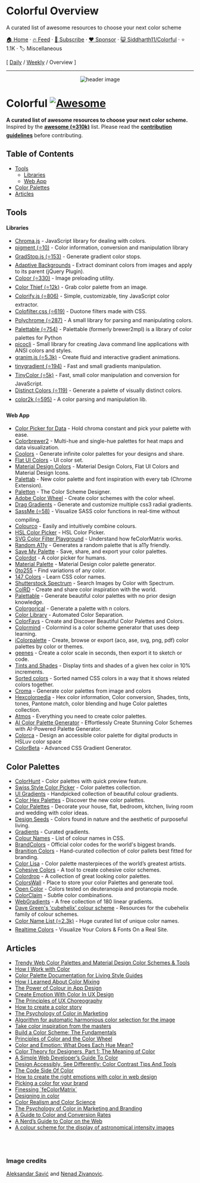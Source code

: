 # Colorful Overview

A curated list of awesome resources to choose your next color scheme

[🏠 Home](/README.md) · [🔥 Feed](https://www.trackawesomelist.com/Siddharth11/Colorful/rss.xml) · [📮 Subscribe](https://trackawesomelist.us17.list-manage.com/subscribe?u=d2f0117aa829c83a63ec63c2f&id=36a103854c) · [❤️  Sponsor](https://github.com/sponsors/theowenyoung) · [😺 Siddharth11/Colorful](https://github.com/Siddharth11/Colorful) · ⭐ 1.1K · 🏷️ Miscellaneous

[ [Daily](/content/Siddharth11/Colorful/README.md) / [Weekly](/content/Siddharth11/Colorful/week/README.md) / Overview ]

---

<p align="center">
	<img src="https://github.com/Siddharth11/Colorful/raw/master/color-palette.gif" alt="header image">
</p>

# Colorful [![Awesome](https://cdn.rawgit.com/sindresorhus/awesome/d7305f38d29fed78fa85652e3a63e154dd8e8829/media/badge.svg)](https://github.com/sindresorhus/awesome)

**A curated list of awesome resources to choose your next color scheme.**
Inspired by the **[awesome (⭐310k)](https://github.com/sindresorhus/awesome)** list. Please read the **[contribution guidelines](https://github.com/Siddharth11/Colorful/blob/master/readme.md/contributing.md)** before contributing.

## Table of Contents

*   [Tools](#tools)
    *   [Libraries](#libraries)
    *   [Web App](#web-app)
*   [Color Palettes](#color-palettes)
*   [Articles](#articles)

## Tools

#### Libraries

*   [Chroma.js](http://gka.github.io/chroma.js/) - JavaScript library for dealing with colors.
*   [pigment (⭐10)](https://github.com/satya164/pigment) - Color information, conversion and manipulation library
*   [GradStop.js (⭐153)](https://github.com/Siddharth11/gradStop.js) - Generate gradient color stops.
*   [Adaptive Backgrounds](https://briangonzalez.github.io/jquery.adaptive-backgrounds.js/) - Extract dominant colors from images and apply to its parent (jQuery Plugin).
*   [Coloor (⭐330)](https://github.com/krasimir/coloor) - Image preloading utility.
*   [Color Thief (⭐12k)](https://github.com/lokesh/color-thief) - Grab color palette from an image.
*   [Colorify.js (⭐806)](https://github.com/LukyVj/Colorify.js) - Simple, customizable, tiny JavaScript color extractor.
*   [Colofilter.css (⭐619)](https://github.com/LukyVj/colofilter.css) - Duotone filters made with CSS.
*   [Polychrome (⭐287)](https://github.com/cdonohue/polychrome) - A small library for parsing and manipulating colors.
*   [Palettable (⭐754)](https://github.com/jiffyclub/palettable) - Palettable (formerly brewer2mpl) is a library of color palettes for Python
*   [picocli](http://picocli.info/) - Small library for creating Java command line applications with ANSI colors and styles.
*   [granim.js (⭐5.3k)](https://github.com/sarcadass/granim.js) - Create fluid and interactive gradient animations.
*   [tinygradient (⭐194)](https://github.com/mistic100/tinygradient) - Fast and small gradients manipulation.
*   [TinyColor (⭐5k)](https://github.com/bgrins/TinyColor) - Fast, small color manipulation and conversion for JavaScript.
*   [Distinct Colors (⭐119)](https://github.com/internalfx/distinct-colors) - Generate a palette of visually distinct colors.
*   [color2k (⭐595)](https://github.com/ricokahler/color2k) - A color parsing and manipulation lib.

#### Web App

*   [Color Picker for Data](http://tristen.ca/hcl-picker/) - Hold chroma constant and pick your palette with ease.
*   [Colorbrewer2](http://colorbrewer2.org/) - Multi-hue and single-hue palettes for heat maps and data visualization.
*   [Coolors](https://coolors.co/) - Generate infinite color palettes for your designs and share.
*   [Flat UI Colors](http://flatuicolors.com/) - UI color set.
*   [Material Design Colors](http://www.materialui.co/) -  Material Design Colors, Flat UI Colors and Material Design Icons.
*   [Palettab](http://palettab.com/) - New color palette and font inspiration with every tab (Chrome Extension).
*   [Paletton](http://paletton.com) - The Color Scheme Designer.
*   [Adobe Color Wheel](https://color.adobe.com/) - Create color schemes with the color wheel.
*   [Drag Gradients](http://elrumordelaluz.github.io/draGGradients/) - Generate and customize multiple css3 radial gradients.
*   [SassMe (⭐58)](https://github.com/jimniels/sassme) - Visualize SASS color functions in real-time without compiling.
*   [Colourco](http://www.colourco.de/) - Easily and intuitively combine colours.
*   [HSL Color Picker](http://hslpicker.com/) - HSL Color Picker.
*   [SVG Color Filter Playground](http://kazzkiq.github.io/svg-color-filter/) - Understand how feColorMatrix works.
*   [Random A11y](http://www.randoma11y.com) - Generates a random palette that is a11y friendly.
*   [Save My Palette](http://savemypalette.com/) - Save, share, and export your color palettes.
*   [Colordot](https://color.hailpixel.com) - A color picker for humans.
*   [Material Palette](http://www.materialpalette.com/) - Material Design color palette generator.
*   [0to255](http://www.0to255.com/) - Find variations of any color.
*   [147 Colors](http://147colors.com/) - Learn CSS color names.
*   [Shutterstock Spectrum](http://www.shutterstock.com/labs/spectrum/) - Search Images by Color with Spectrum.
*   [ColRD](http://colrd.com/) - Create and share color inspiration with the world.
*   [Palettable](http://www.palettable.io/) - Generate beautiful color palettes with no prior design knowledge.
*   [Colorgorical](http://vrl.cs.brown.edu/color) - Generate a palette with n colors.
*   [Color Library](http://colorlibrary.ch/) - Automated Color Separation.
*   [ColorFavs](http://www.colorfavs.com/) - Create and Discover Beautiful Color Palettes and Colors.
*   [Colormind](http://www.colormind.io/) - Colormind is a color scheme generator that uses deep learning.
*   [iColorpalette](https://icolorpalette.com) - Create, browse or export (aco, ase, svg, png, pdf) color palettes by color or themes.
*   [geenes](https://geenes.app/) - Create a color scale in seconds, then export it to sketch or code.
*   [Tints and Shades](https://maketintsandshades.com/) - Display tints and shades of a given hex color in 10% increments.
*   [Sorted colors](https://enes.in/sorted-colors/) - Sorted named CSS colors in a way that it shows related colors together.
*   [Croma](https://croma.app) - Generate color palettes from image and colors
*   [Hexcolorpedia](https://hexcolorpedia.com/) - Hex color information, Color conversion, Shades, tints, tones, Pantone match, color blending and huge Color palettes collection.
*   [Atmos](https://atmos.style/) - Everything you need to create color palettes.
*   [AI Color Palette Generator](https://www.loopple.com/color-palette-generator) - Effortlessly Create Stunning Color Schemes
    with AI-Powered Palette Generator.
*   [Colorca](https://colorca.org/) - Design an accessible color palette for digital products in HSLuv color space
*   [ColorBeta](https://colorbeta.com/) - Advanced CSS Gradient Generator.

## Color Palettes

*   [ColorHunt](http://colorhunt.co/) - Color palettes with quick preview feature.
*   [Swiss Style Color Picker](http://www.swisscolors.net/) - Color palettes collection.
*   [UI Gradients](http://uigradients.com/) - Handpicked collection of beautiful colour gradients.
*   [Color Hex Palettes](http://www.color-hex.com/color-palettes/) - Discover the new color palettes.
*   [Color Palettes](http://colorpalettes.net/) - Decorate your house, flat, bedroom, kitchen, living room and wedding with color ideas.
*   [Design Seeds](http://www.design-seeds.com/) - Colors found in nature and the aesthetic of purposeful living.
*   [Gradients](http://thewebrocks.com/demos/gradientsio/v2.html) - Curated gradients.
*   [Colour Names](http://colours.neilorangepeel.com/) - List of colour names in CSS.
*   [BrandColors](http://brandcolors.net/) - Official color codes for the world's biggest brands.
*   [Branition Colors](https://branition.com/colors) - Hand-curated collection of color pallets best fitted for branding.
*   [Color Lisa](http://www.colorlisa.com/) - Color palette masterpieces of the world’s greatest artists.
*   [Cohesive Colors](http://javier.xyz/cohesive-colors/) - A tool to create cohesive color schemes.
*   [Colordrop](https://colordrop.io/) - A collection of great looking color palettes.
*   [ColorsWall](https://colorswall.com/) - Place to store your color Palettes and generate tool.
*   [Open Color](https://yeun.github.io/open-color/) - Colors tested on deuteranopia and protanopia mode.
*   [ColorClaim](http://www.vanschneider.com/colors) - Subtle color combinations.
*   [WebGradients](https://webgradients.com/) - A free collection of 180 linear gradients.
*   [Dave Green's 'cubehelix' colour scheme](http://www.mrao.cam.ac.uk/~dag/CUBEHELIX/) - Resources for the cubehelix family of colour schemes.
*   [Color Name List (⭐2.3k)](https://github.com/meodai/color-names/) - Huge curated list of unique color names.
*   [Realtime Colors](https://www.realtimecolors.com) - Visualize Your Colors & Fonts On a Real Site.

## Articles

*   [Trendy Web Color Palettes and Material Design Color Schemes & Tools](http://www.awwwards.com/trendy-web-color-palettes-and-material-design-color-schemes-tools.html?utm_source=Twitter\&utm_medium=Social\&utm_campaign=Twitter-Blog-Color\&utm_content=Twitter)
*   [How I Work with Color](https://medium.com/@JustinMezzell/how-i-work-with-color-8439c98ae5ed#.b99s3au3w)
*   [Color Palette Documentation for Living Style Guides](https://medium.com/@jxnblk/color-palette-documentation-for-living-style-guides-d25d65aa20a5#.q0q6fb5qy)
*   [How I Learned About Color Mixing](https://medium.com/@julialundman/my-experiences-in-learning-about-color-6de4ec274503#.m0t57e6ws)
*   [The Power of Colour in App Design](https://medium.com/@nicknelo/why-use-colour-branding-in-apps-a95deba49dae#.pj3012j9x)
*   [Create Emotion With Color In UX Design](https://uxplanet.org/create-emotion-with-color-in-ux-design-446a3766b085#.g6o0xsyfd)
*   [The Principles of UX Choreography](https://medium.com/@becca_u/the-principles-of-ux-choreography-69c91c2cbc2a#.henp1zpjb)
*   [How to create a color story](https://medium.com/design-story/how-to-create-a-color-story-aa75a62bf953#.pclx97jsf)
*   [The Psychology of Color in Marketing](https://www.helpscout.net/blog/psychology-of-color/)
*   [Algorithm for automatic harmonious color selection for the image](https://uxplanet.org/algorithm-for-automatic-harmonious-color-selection-for-the-image-fc26dde69ca1#.5luiehaag)
*   [Take color inspiration from the masters](https://medium.com/@WebdesignerDepot/take-color-inspiration-from-the-masters-e9c2bcf1c8e2#.bhc22yxap)
*   [Build a Color Scheme: The Fundamentals](http://tympanus.net/codrops/2012/09/17/build-a-color-scheme-the-fundamentals/)
*   [Principles of Color and the Color Wheel](http://tympanus.net/codrops/2012/02/28/principles-of-color-and-the-color-wheel/)
*   [Color and Emotion: What Does Each Hue Mean?](http://tympanus.net/codrops/2012/04/03/color-and-emotion-what-does-each-hue-mean/)
*   [Color Theory for Designers, Part 1: The Meaning of Color](https://www.smashingmagazine.com/2010/01/color-theory-for-designers-part-1-the-meaning-of-color/)
*   [A Simple Web Developer’s Guide To Color](https://www.smashingmagazine.com/2016/04/web-developer-guide-color/)
*   [Design Accessibly, See Differently: Color Contrast Tips And Tools](https://www.smashingmagazine.com/2014/10/color-contrast-tips-and-tools-for-accessibility/)
*   [The Code Side Of Color](https://www.smashingmagazine.com/2012/10/the-code-side-of-color/)
*   [How to create the right emotions with color in web design](http://thenextweb.com/dd/2015/04/07/how-to-create-the-right-emotions-with-color-in-web-design/)
*   [Picking a color for your brand](http://focuslabllc.com/digest/picking-a-color-for-your-brand)
*   [Finessing \`feColorMatrix\`](http://alistapart.com/article/finessing-fecolormatrix)
*   [Designing in color](https://medium.freecodecamp.com/designing-in-color-abd358660a7b)
*   [Color Realism and Color Science](http://web.mit.edu/abyrne/www/ColorRealism.html)
*   [The Psychology of Color in Marketing and Branding](https://medium.com/swlh/the-psychology-of-color-in-marketing-and-branding-ebb2320a2b0)
*   [A Guide to Color and Conversion Rates](https://uxplanet.org/a-guide-to-color-and-conversion-rates-f3a28e8e32bb)
*   [A Nerd’s Guide to Color on the Web](https://css-tricks.com/nerds-guide-color-web/)
*   [A colour scheme for the display of astronomical intensity images](http://adsabs.harvard.edu/abs/2011BASI...39..289G)

<br>
<br>

### Image credits

[Aleksandar Savić](https://dribbble.com/almigor) and [Nenad Zivanovic](https://dribbble.com/nenadzivanovic).

